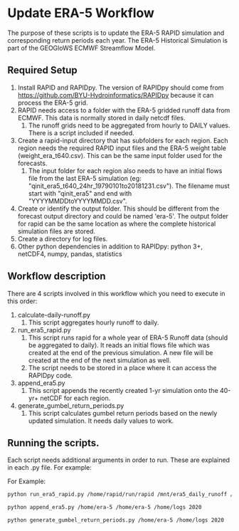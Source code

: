 # Update ERA-5 Workflow

The purpose of these scripts is to update the ERA-5 RAPID simulation and corresponding return periods each year. The ERA-5 Historical Simulation is part of the GEOGloWS ECMWF Streamflow Model.

## Required Setup

1. Install RAPID and RAPIDpy. The version of RAPIDpy should come from https://github.com/BYU-Hydroinformatics/RAPIDpy because it can process the ERA-5 grid.
2. RAPID needs access to a folder with the ERA-5 gridded runoff data from ECMWF. This data is normally stored in daily netcdf files.
    1. The runoff grids need to be aggregated from hourly to DAILY values. There is a script included if needed.
3. Create a rapid-input directory that has subfolders for each region. Each region needs the required RAPID input files and the ERA-5 weight table (weight_era_t640.csv). This can be the same input folder used for the forecasts.
    1. The input folder for each region also needs to have an initial flows file from the last ERA-5 simulation (eg: "qinit_era5_t640_24hr_19790101to20181231.csv"). The filename must start with "qinit_era5" and end with "YYYYMMDDtoYYYYMMDD.csv".
4. Create or identify the output folder. This should be different from the forecast output directory and could be named 'era-5'. The output folder for rapid can be the same location as where the complete historical simulation files are stored.
5. Create a directory for log files.
7. Other python dependencies in addition to RAPIDpy: python 3+, netCDF4, numpy, pandas, statistics

## Workflow description
There are 4 scripts involved in this workflow which you need to execute in this order:
1. calculate-daily-runoff.py
    1. This script aggregates hourly runoff to daily. 
2. run_era5_rapid.py
    1. This script runs rapid for a whole year of ERA-5 Runoff data (should be aggregated to daily). It reads an initial flows file which was created at the end of the previous simulation. A new file will be created at the end of the next simulation as well.
    2. The script needs to be stored in a place where it can access the RAPIDpy code.
3. append_era5.py
    1. This script appends the recently created 1-yr simulation onto the 40-yr+ netCDF for each region.
4. generate_gumbel_return_periods.py
    1. This script calculates gumbel return periods based on the newly updated simulation. It needs daily values to work.  


## Running the scripts.

Each script needs additional arguments in order to run. These are explained in each .py file. For example:

For Example: 
```bash
python run_era5_rapid.py /home/rapid/run/rapid /mnt/era5_daily_runoff /home/rapid-io/input /home/era-5 /home/logs 2020
```
```bash
python append_era5.py /home/era-5 /home/era-5 /home/logs 2020
```
```bash
python generate_gumbel_return_periods.py /home/era-5 /home/logs 2020
```

